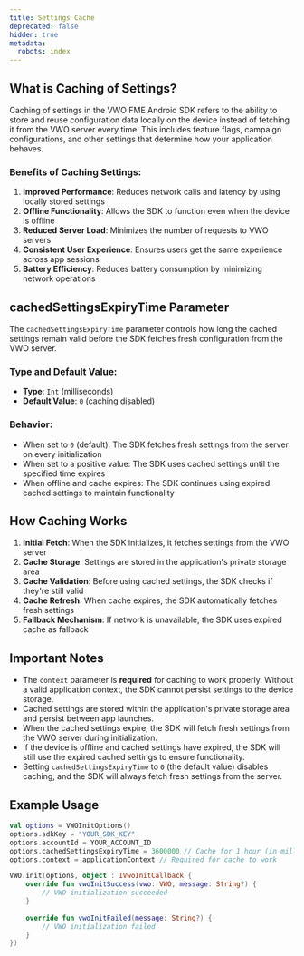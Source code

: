 ```yaml
---
title: Settings Cache
deprecated: false
hidden: true
metadata:
  robots: index
---
```

## What is Caching of Settings?

Caching of settings in the VWO FME Android SDK refers to the ability to store and reuse configuration data locally on the device instead of fetching it from the VWO server every time. This includes feature flags, campaign configurations, and other settings that determine how your application behaves.

### Benefits of Caching Settings:

1. **Improved Performance**: Reduces network calls and latency by using locally stored settings
2. **Offline Functionality**: Allows the SDK to function even when the device is offline
3. **Reduced Server Load**: Minimizes the number of requests to VWO servers
4. **Consistent User Experience**: Ensures users get the same experience across app sessions
5. **Battery Efficiency**: Reduces battery consumption by minimizing network operations

## cachedSettingsExpiryTime Parameter

The `cachedSettingsExpiryTime` parameter controls how long the cached settings remain valid before the SDK fetches fresh configuration from the VWO server.

### Type and Default Value:
- **Type**: `Int` (milliseconds)
- **Default Value**: `0` (caching disabled)

### Behavior:
- When set to `0` (default): The SDK fetches fresh settings from the server on every initialization
- When set to a positive value: The SDK uses cached settings until the specified time expires
- When offline and cache expires: The SDK continues using expired cached settings to maintain functionality

## How Caching Works

1. **Initial Fetch**: When the SDK initializes, it fetches settings from the VWO server
2. **Cache Storage**: Settings are stored in the application's private storage area
3. **Cache Validation**: Before using cached settings, the SDK checks if they're still valid
4. **Cache Refresh**: When cache expires, the SDK automatically fetches fresh settings
5. **Fallback Mechanism**: If network is unavailable, the SDK uses expired cache as fallback

## Important Notes

* The `context` parameter is **required** for caching to work properly. Without a valid application context, the SDK cannot persist settings to the device storage.
* Cached settings are stored within the application's private storage area and persist between app launches.
* When the cached settings expire, the SDK will fetch fresh settings from the VWO server during initialization.
* If the device is offline and cached settings have expired, the SDK will still use the expired cached settings to ensure functionality.
* Setting `cachedSettingsExpiryTime` to `0` (the default value) disables caching, and the SDK will always fetch fresh settings from the server.

## Example Usage

```kotlin
val options = VWOInitOptions()
options.sdkKey = "YOUR_SDK_KEY"
options.accountId = YOUR_ACCOUNT_ID
options.cachedSettingsExpiryTime = 3600000 // Cache for 1 hour (in milliseconds)
options.context = applicationContext // Required for cache to work

VWO.init(options, object : IVwoInitCallback {
    override fun vwoInitSuccess(vwo: VWO, message: String?) {
        // VWO initialization succeeded
    }
    
    override fun vwoInitFailed(message: String?) {
        // VWO initialization failed
    }
})
``` 